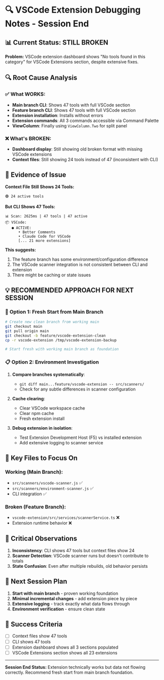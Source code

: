 # 🔍 VSCode Extension Debugging Notes - Session End

## 📊 Current Status: STILL BROKEN

**Problem:** VSCode extension dashboard shows "No tools found in this category" for VSCode Extensions section, despite extensive fixes.

## 🔍 Root Cause Analysis

### ✅ **What WORKS:**
- **Main branch CLI**: Shows 47 tools with full VSCode section
- **Feature branch CLI**: Shows 47 tools with full VSCode section  
- **Extension installation**: Installs without errors
- **Extension commands**: All 3 commands accessible via Command Palette
- **ViewColumn**: Finally using `ViewColumn.Two` for split panel

### ❌ **What's BROKEN:**
- **Dashboard display**: Still showing old broken format with missing VSCode extensions
- **Context files**: Still showing 24 tools instead of 47 (inconsistent with CLI)

## 🧬 Evidence of Issue

**Context File Still Shows 24 Tools:**
```
🟢 24 active tools
```

**But CLI Shows 47 Tools:**
```
📊 Scan: 2625ms | 47 tools | 47 active
📦 VSCode:
   ● ACTIVE:
      • Better Comments
      • Claude Code for VSCode
      [... 21 more extensions]
```

**This suggests:**
1. The feature branch has some environment/configuration difference
2. The VSCode scanner integration is not consistent between CLI and extension
3. There might be caching or state issues

## 💡 RECOMMENDED APPROACH FOR NEXT SESSION

### 🔄 **Option 1: Fresh Start from Main Branch**
```bash
# Create new clean branch from working main
git checkout main
git pull origin main  
git checkout -b feature/vscode-extension-clean
cp -r vscode-extension /tmp/vscode-extension-backup

# Start fresh with working main branch as foundation
```

### 📋 **Option 2: Environment Investigation**
1. **Compare branches systematically**:
   - `git diff main...feature/vscode-extension -- src/scanners/`
   - Check for any subtle differences in scanner configuration
   
2. **Cache clearing**:
   - Clear VSCode workspace cache
   - Clear npm cache
   - Fresh extension install

3. **Debug extension in isolation**:
   - Test Extension Development Host (F5) vs installed extension
   - Add extensive logging to scanner service

## 🔧 Key Files to Focus On

### **Working (Main Branch):**
- `src/scanners/vscode-scanner.js` ✅
- `src/scanners/environment-scanner.js` ✅
- CLI integration ✅

### **Broken (Feature Branch):**
- `vscode-extension/src/services/scannerService.ts` ❌
- Extension runtime behavior ❌

## 🚨 Critical Observations

1. **Inconsistency**: CLI shows 47 tools but context files show 24
2. **Scanner Detection**: VSCode scanner runs but doesn't contribute to totals
3. **State Confusion**: Even after multiple rebuilds, old behavior persists

## 📝 Next Session Plan

1. **Start with main branch** - proven working foundation
2. **Minimal incremental changes** - add extension piece by piece  
3. **Extensive logging** - track exactly what data flows through
4. **Environment verification** - ensure clean state

## 🎯 Success Criteria

- [ ] Context files show 47 tools
- [ ] CLI shows 47 tools  
- [ ] Extension dashboard shows all 3 sections populated
- [ ] VSCode Extensions section shows all 23 extensions

---

**Session End Status:** Extension technically works but data not flowing correctly. Recommend fresh start from main branch foundation.
